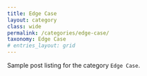 ```yaml
---
title: Edge Case
layout: category
class: wide
permalink: /categories/edge-case/
taxonomy: Edge Case
# entries_layout: grid
---
```


Sample post listing for the category `Edge Case`.